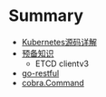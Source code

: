 # Summary

* [Kubernetes源码详解](README.md)
* [预备知识](chapter1.md)
    * ETCD clientv3
* [go-restful](go-restful.md)
* [cobra.Command](cobra.md)

